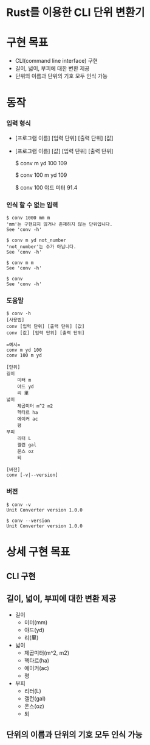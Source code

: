 # Rust를 이용한 CLI 단위 변환기

# 구현 목표

- CLI(command line interface) 구현
- 길이, 넓이, 부피에 대한 변환 제공
- 단위의 이름과 단위의 기호 모두 인식 가능

# 동작

### 입력 형식

- [프로그램 이름] [입력 단위] [출력 단위] [값]
- [프로그램 이름] [값] [입력 단위] [출력 단위]

    $ conv m yd 100
    109
    
    $ conv 100 m yd
    109
    
    $ conv 100 야드 미터
    91.4

### 인식 할 수 없는 입력

    $ conv 1000 mm m
    'mm'는 구현되지 않거나 존재하지 않는 단위입니다.
    See 'conv -h'
    
    $ conv m yd not_number
    'not_number'는 수가 아닙니다.
    See 'conv -h'
    
    $ conv m m
    See 'conv -h'
    
    $ conv
    See 'conv -h'

### 도움말

    $ conv -h
    [사용법]
    conv [입력 단위] [출력 단위] [값]
    conv [값] [입력 단위] [출력 단위]
    
    =예시=
    conv m yd 100
    conv 100 m yd
    
    [단위]
    길이
    	미터 m
    	야드 yd
    	리 里
    넓이
    	제곱미터 m^2 m2
    	헥타르 ha
    	에이커 ac
    	평
    부피
    	리터 L
    	갤런 gal
    	온스 oz
    	되
    
    [버전]
    conv [-v|--version]

### 버전

    $ conv -v
    Unit Converter version 1.0.0
    
    $ conv --version
    Unit Converter version 1.0.0

# 상세 구현 목표

## CLI 구현

## 길이, 넓이, 부피에 대한 변환 제공

- 길이
    - 미터(mm)
    - 야드(yd)
    - 리(里)
- 넓이
    - 제곱미터(m^2, m2)
    - 헥타르(ha)
    - 에이커(ac)
    - 평
- 부피
    - 리터(L)
    - 갤런(gal)
    - 온스(oz)
    - 되

## 단위의 이름과 단위의 기호 모두 인식 가능